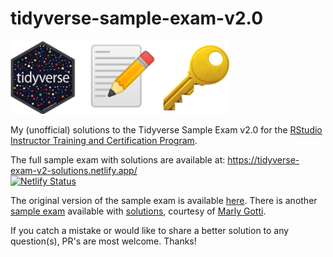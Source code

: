 # tidyverse-sample-exam-v2.0

<img src="/img/tidyverse_key.png" width=350>

My (unofficial) solutions to the Tidyverse Sample Exam v2.0 for the [RStudio Instructor Training and Certification Program](https://education.rstudio.com/trainers/).

The full sample exam with solutions are available at:
https://tidyverse-exam-v2-solutions.netlify.app/ <br>
[![Netlify Status](https://api.netlify.com/api/v1/badges/458e5992-77c0-4fad-9a96-1eb0f4591a1e/deploy-status)](https://app.netlify.com/sites/tidyverse-exam-v2-solutions/deploys)

The original version of the sample exam is available [here](https://education.rstudio.com/blog/2020/08/more-example-exams/#tidyverse-exam). There is another [sample exam](https://education.rstudio.com/blog/2020/02/instructor-certification-exams/#tidyverse-certification-exam) available with [solutions](https://marlycormar.github.io/tidyverse_sample_exam/sample_exam_sols/sols.html), courtesy of [Marly Gotti](https://education.rstudio.com/trainers/people/gotti+marly/).

If you catch a mistake or would like to share a better solution to any question(s), PR's are most welcome. Thanks! 

